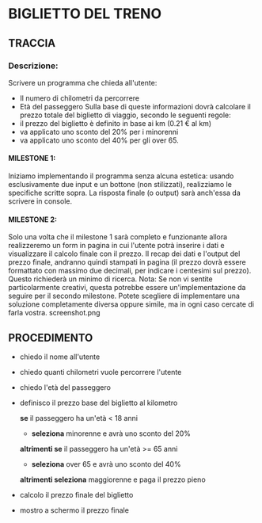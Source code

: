 # BIGLIETTO DEL TRENO

## TRACCIA

### Descrizione:

Scrivere un programma che chieda all'utente:

- Il numero di chilometri da percorrere
- Età del passeggero
  Sulla base di queste informazioni dovrà calcolare il prezzo totale del biglietto di viaggio, secondo le seguenti regole:
- il prezzo del biglietto è definito in base ai km (0.21 € al km)
- va applicato uno sconto del 20% per i minorenni
- va applicato uno sconto del 40% per gli over 65.

#### MILESTONE 1:

Iniziamo implementando il programma senza alcuna estetica: usando esclusivamente due input e un bottone (non stilizzati), realizziamo le specifiche scritte sopra. La risposta finale (o output) sarà anch'essa da scrivere in console.

#### MILESTONE 2:

Solo una volta che il milestone 1 sarà completo e funzionante allora realizzeremo un form in pagina in cui l'utente potrà inserire i dati e visualizzare il calcolo finale con il prezzo.
Il recap dei dati e l'output del prezzo finale, andranno quindi stampati in pagina (il prezzo dovrà essere formattato con massimo due decimali, per indicare i centesimi sul prezzo). Questo richiederà un minimo di ricerca.
Nota:
Se non vi sentite particolarmente creativi, questa potrebbe essere un'implementazione da seguire per il secondo milestone. Potete scegliere di implementare una soluzione completamente diversa oppure simile, ma in ogni caso cercate di farla vostra.
screenshot.png

## PROCEDIMENTO

- chiedo il nome all'utente
- chiedo quanti chilometri vuole percorrere l'utente
- chiedo l'età del passeggero
- definisco il prezzo base del biglietto al kilometro

  **se** il passeggero ha un'età < 18 anni

  - **seleziona** minorenne e avrà uno sconto del 20%

  **altrimenti se** il passeggero ha un'età >= 65 anni

  - **seleziona** over 65 e avrà uno sconto del 40%

  **altrimenti seleziona** maggiorenne e paga il prezzo pieno

- calcolo il prezzo finale del biglietto

- mostro a schermo il prezzo finale
